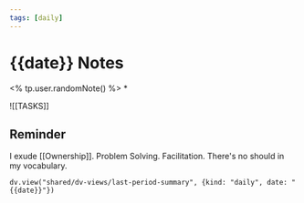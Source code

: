 ```yaml
---
tags: [daily]
---
```

# {{date}} Notes
<% tp.user.randomNote() %>
* 

![[TASKS]]
## Reminder
I exude [[Ownership]]. Problem Solving. Facilitation. There's no should in my vocabulary.
```dataviewjs
dv.view("shared/dv-views/last-period-summary", {kind: "daily", date: "{{date}}"})
```
